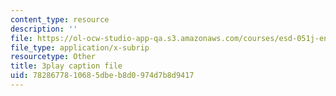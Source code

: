 ```yaml
---
content_type: resource
description: ''
file: https://ol-ocw-studio-app-qa.s3.amazonaws.com/courses/esd-051j-engineering-innovation-and-design-fall-2012/7828677810685dbeb8d0974d7b8d9417_KPWMFrMA52Y.vtt
file_type: application/x-subrip
resourcetype: Other
title: 3play caption file
uid: 78286778-1068-5dbe-b8d0-974d7b8d9417
---
```

